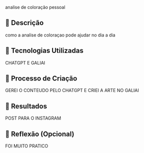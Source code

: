 analise de coloração pessoal 

## 📒 Descrição
como a analise de coloraçao pode ajudar no dia a dia 

## 🤖 Tecnologias Utilizadas
CHATGPT E GALIAI

## 🧐 Processo de Criação
GEREI O CONTEUDO PELO CHATGPT E CRIEI A ARTE NO GALIAI

## 🚀 Resultados
POST PARA O INSTAGRAM 

## 💭 Reflexão (Opcional)
FOI MUITO PRATICO 
```


